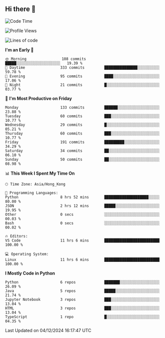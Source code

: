## Hi there 👋

<!--
**gessiegulugulu/gessiegulugulu** is a ✨ _special_ ✨ repository because its `README.md` (this file) appears on your GitHub profile.

Here are some ideas to get you started:

- 🔭 I’m currently working on ...
- 🌱 I’m currently learning ...
- 👯 I’m looking to collaborate on ...
- 🤔 I’m looking for help with ...
- 💬 Ask me about ...
- 📫 How to reach me: ...
- 😄 Pronouns: ...
- ⚡ Fun fact: ...
-->

<!--START_SECTION:waka-->
![Code Time](http://img.shields.io/badge/Code%20Time-203%20hrs%2026%20mins-blue)

![Profile Views](http://img.shields.io/badge/Profile%20Views-23-blue)

![Lines of code](https://img.shields.io/badge/From%20Hello%20World%20I%27ve%20Written-3.3%20million%20lines%20of%20code-blue)

**I'm an Early 🐤** 

```text
🌞 Morning                108 commits         █████░░░░░░░░░░░░░░░░░░░░   19.39 % 
🌆 Daytime                333 commits         ███████████████░░░░░░░░░░   59.78 % 
🌃 Evening                95 commits          ████░░░░░░░░░░░░░░░░░░░░░   17.06 % 
🌙 Night                  21 commits          █░░░░░░░░░░░░░░░░░░░░░░░░   03.77 % 
```
📅 **I'm Most Productive on Friday** 

```text
Monday                   133 commits         ██████░░░░░░░░░░░░░░░░░░░   23.88 % 
Tuesday                  60 commits          ███░░░░░░░░░░░░░░░░░░░░░░   10.77 % 
Wednesday                29 commits          █░░░░░░░░░░░░░░░░░░░░░░░░   05.21 % 
Thursday                 60 commits          ███░░░░░░░░░░░░░░░░░░░░░░   10.77 % 
Friday                   191 commits         █████████░░░░░░░░░░░░░░░░   34.29 % 
Saturday                 34 commits          ██░░░░░░░░░░░░░░░░░░░░░░░   06.10 % 
Sunday                   50 commits          ██░░░░░░░░░░░░░░░░░░░░░░░   08.98 % 
```


📊 **This Week I Spent My Time On** 

```text
🕑︎ Time Zone: Asia/Hong_Kong

💬 Programming Languages: 
Python                   8 hrs 52 mins       ████████████████████░░░░░   80.00 % 
JSON                     2 hrs 12 mins       █████░░░░░░░░░░░░░░░░░░░░   19.95 % 
Other                    0 secs              ░░░░░░░░░░░░░░░░░░░░░░░░░   00.03 % 
Bash                     0 secs              ░░░░░░░░░░░░░░░░░░░░░░░░░   00.02 % 

🔥 Editors: 
VS Code                  11 hrs 6 mins       █████████████████████████   100.00 % 

💻 Operating System: 
Linux                    11 hrs 6 mins       █████████████████████████   100.00 % 
```

**I Mostly Code in Python** 

```text
Python                   6 repos             ███████░░░░░░░░░░░░░░░░░░   26.09 % 
Java                     5 repos             █████░░░░░░░░░░░░░░░░░░░░   21.74 % 
Jupyter Notebook         3 repos             ███░░░░░░░░░░░░░░░░░░░░░░   13.04 % 
HTML                     3 repos             ███░░░░░░░░░░░░░░░░░░░░░░   13.04 % 
TypeScript               1 repo              █░░░░░░░░░░░░░░░░░░░░░░░░   04.35 % 
```




 Last Updated on 04/12/2024 16:17:47 UTC
<!--END_SECTION:waka-->
